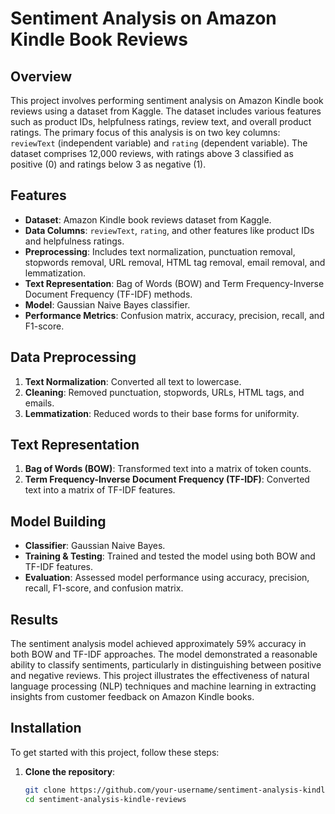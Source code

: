 # Sentiment Analysis on Amazon Kindle Book Reviews

## Overview
This project involves performing sentiment analysis on Amazon Kindle book reviews using a dataset from Kaggle. The dataset includes various features such as product IDs, helpfulness ratings, review text, and overall product ratings. The primary focus of this analysis is on two key columns: `reviewText` (independent variable) and `rating` (dependent variable). The dataset comprises 12,000 reviews, with ratings above 3 classified as positive (0) and ratings below 3 as negative (1).

## Features
- **Dataset**: Amazon Kindle book reviews dataset from Kaggle.
- **Data Columns**: `reviewText`, `rating`, and other features like product IDs and helpfulness ratings.
- **Preprocessing**: Includes text normalization, punctuation removal, stopwords removal, URL removal, HTML tag removal, email removal, and lemmatization.
- **Text Representation**: Bag of Words (BOW) and Term Frequency-Inverse Document Frequency (TF-IDF) methods.
- **Model**: Gaussian Naive Bayes classifier.
- **Performance Metrics**: Confusion matrix, accuracy, precision, recall, and F1-score.

## Data Preprocessing
1. **Text Normalization**: Converted all text to lowercase.
2. **Cleaning**: Removed punctuation, stopwords, URLs, HTML tags, and emails.
3. **Lemmatization**: Reduced words to their base forms for uniformity.

## Text Representation
1. **Bag of Words (BOW)**: Transformed text into a matrix of token counts.
2. **Term Frequency-Inverse Document Frequency (TF-IDF)**: Converted text into a matrix of TF-IDF features.

## Model Building
- **Classifier**: Gaussian Naive Bayes.
- **Training & Testing**: Trained and tested the model using both BOW and TF-IDF features.
- **Evaluation**: Assessed model performance using accuracy, precision, recall, F1-score, and confusion matrix.

## Results
The sentiment analysis model achieved approximately 59% accuracy in both BOW and TF-IDF approaches. The model demonstrated a reasonable ability to classify sentiments, particularly in distinguishing between positive and negative reviews. This project illustrates the effectiveness of natural language processing (NLP) techniques and machine learning in extracting insights from customer feedback on Amazon Kindle books.

## Installation
To get started with this project, follow these steps:

1. **Clone the repository**:
   ```bash
   git clone https://github.com/your-username/sentiment-analysis-kindle-reviews.git
   cd sentiment-analysis-kindle-reviews
